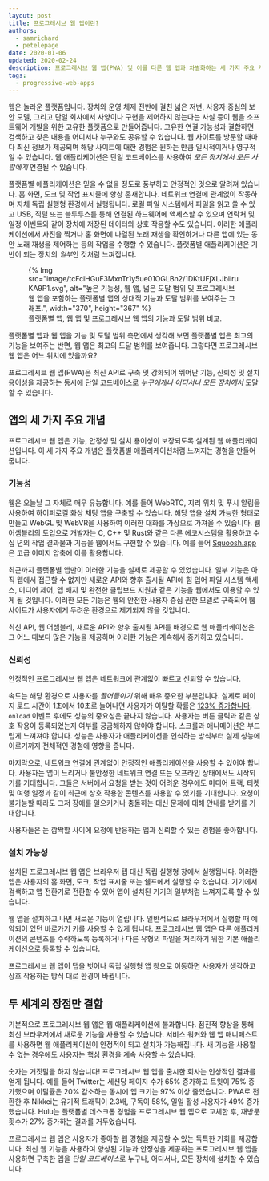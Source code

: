 ```yaml
---
layout: post
title: 프로그레시브 웹 앱이란?
authors:
  - samrichard
  - petelepage
date: 2020-01-06
updated: 2020-02-24
description: 프로그레시브 웹 앱(PWA) 및 이를 다른 웹 앱과 차별화하는 세 가지 주요 개념에 대해 소개합니다.
tags:
  - progressive-web-apps
---
```


웹은 놀라운 플랫폼입니다. 장치와 운영 체제 전반에 걸친 넓은 저변, 사용자 중심의 보안 모델, 그리고 단일 회사에서 사양이나 구현을 제어하지 않는다는 사실 등이 웹을 소프트웨어 개발을 위한 고유한 플랫폼으로 만들어줍니다. 고유한 연결 가능성과 결합하면 검색하고 찾은 내용을 어디서나 누구와도 공유할 수 있습니다. 웹 사이트를 방문할 때마다 최신 정보가 제공되며 해당 사이트에 대한 경험은 원하는 만큼 일시적이거나 영구적일 수 있습니다. 웹 애플리케이션은 단일 코드베이스를 사용하여 *모든 장치에서 모든 사람에게* 연결될 수 있습니다.

플랫폼별 애플리케이션은 믿을 수 없을 정도로 풍부하고 안정적인 것으로 알려져 있습니다. 홈 화면, 도크 및 작업 표시줄에 항상 존재합니다. 네트워크 연결에 관계없이 작동하며 자체 독립 실행형 환경에서 실행됩니다. 로컬 파일 시스템에서 파일을 읽고 쓸 수 있고 USB, 직렬 또는 블루투스를 통해 연결된 하드웨어에 액세스할 수 있으며 연락처 및 일정 이벤트와 같이 장치에 저장된 데이터와 상호 작용할 수도 있습니다. 이러한 애플리케이션에서 사진을 찍거나 홈 화면에 나열된 노래 재생을 확인하거나 다른 앱에 있는 동안 노래 재생을 제어하는 등의 작업을 수행할 수 있습니다. 플랫폼별 애플리케이션은 기반이 되는 장치의 *일부*인 것처럼 느껴집니다.

<figure class="w-figure">{% Img src="image/tcFciHGuF3MxnTr1y5ue01OGLBn2/1DKtUFjXLJbiiruKA9P1.svg", alt="높은 기능성, 웹 앱, 넓은 도달 범위 및 프로그레시브 웹 앱을 포함하는 플랫폼별 앱의 상대적 기능과 도달 범위를 보여주는 그래프.", width="370", height="367" %}<figcaption class="w-figcaption w-figcaption--fullbleed"> 플랫폼별 앱, 웹 앱 및 프로그레시브 웹 앱의 기능과 도달 범위 비교.</figcaption></figure>

플랫폼별 앱과 웹 앱을 기능 및 도달 범위 측면에서 생각해 보면 플랫폼별 앱은 최고의 기능을 보여주는 반면, 웹 앱은 최고의 도달 범위를 보여줍니다. 그렇다면 프로그레시브 웹 앱은 어느 위치에 있을까요?

프로그레시브 웹 앱(PWA)은 최신 API로 구축 및 강화되어 뛰어난 기능, 신뢰성 및 설치 용이성을 제공하는 동시에 단일 코드베이스로 *누구에게나 어디서나 모든 장치에서* 도달할 수 있습니다.

## 앱의 세 가지 주요 개념

프로그레시브 웹 앱은 기능, 안정성 및 설치 용이성이 보장되도록 설계된 웹 애플리케이션입니다. 이 세 가지 주요 개념은 플랫폼별 애플리케이션처럼 느껴지는 경험을 만들어줍니다.

### 기능성

웹은 오늘날 그 자체로 매우 유능합니다. 예를 들어 WebRTC, 지리 위치 및 푸시 알림을 사용하여 하이퍼로컬 화상 채팅 앱을 구축할 수 있습니다. 해당 앱을 설치 가능한 형태로 만들고 WebGL 및 WebVR을 사용하여 이러한 대화를 가상으로 가져올 수 있습니다. 웹 어셈블리의 도입으로 개발자는 C, C++ 및 Rust와 같은 다른 에코시스템을 활용하고 수십 년의 작업 결과물과 기능을 웹에서도 구현할 수 있습니다. 예를 들어 [Squoosh.app](https://squoosh.app/)은 고급 이미지 압축에 이를 활용합니다.

최근까지 플랫폼별 앱만이 이러한 기능을 실제로 제공할 수 있었습니다. 일부 기능은 아직 웹에서 접근할 수 없지만 새로운 API와 향후 출시될 API에 힘 입어 파일 시스템 액세스, 미디어 제어, 앱 배지 및 완전한 클립보드 지원과 같은 기능을 웹에서도 이용할 수 있게 될 것입니다. 이러한 모든 기능은 웹의 안전한 사용자 중심 권한 모델로 구축되어 웹 사이트가 사용자에게 두려운 환경으로 제기되지 않을 것입니다.

최신 API, 웹 어셈블리, 새로운 API와 향후 출시될 API를 배경으로 웹 애플리케이션은 그 어느 때보다 많은 기능을 제공하며 이러한 기능은 계속해서 증가하고 있습니다.

### 신뢰성

안정적인 프로그레시브 웹 앱은 네트워크에 관계없이 빠르고 신뢰할 수 있습니다.

속도는 해당 환경으로 사용자를 *끌어들이기* 위해 매우 중요한 부분입니다. 실제로 페이지 로드 시간이 1초에서 10초로 늘어나면 사용자가 이탈할 확률은 [123% 증가합니다](https://www.thinkwithgoogle.com/marketing-resources/data-measurement/mobile-page-speed-new-industry-benchmarks/). `onload` 이벤트 후에도 성능의 중요성은 끝나지 않습니다. 사용자는 버튼 클릭과 같은 상호 작용이 등록되었는지 여부를 궁금해하지 않아야 합니다. 스크롤과 애니메이션은 부드럽게 느껴져야 합니다. 성능은 사용자가 애플리케이션을 인식하는 방식부터 실제 성능에 이르기까지 전체적인 경험에 영향을 줍니다.

마지막으로, 네트워크 연결에 관계없이 안정적인 애플리케이션을 사용할 수 있어야 합니다. 사용자는 앱이 느리거나 불안정한 네트워크 연결 또는 오프라인 상태에서도 시작되기를 기대합니다. 그들은 서버에서 요청을 받는 것이 어려운 경우에도 미디어 트랙, 티켓 및 여행 일정과 같이 최근에 상호 작용한 콘텐츠를 사용할 수 있기를 기대합니다. 요청이 불가능할 때라도 그저 장애를 일으키거나 충돌하는 대신 문제에 대해 안내를 받기를 기대합니다.

사용자들은 눈 깜짝할 사이에 요청에 반응하는 앱과 신뢰할 수 있는 경험을 좋아합니다.

### 설치 가능성

설치된 프로그레시브 웹 앱은 브라우저 탭 대신 독립 실행형 창에서 실행됩니다. 이러한 앱은 사용자의 홈 화면, 도크, 작업 표시줄 또는 쉘프에서 실행할 수 있습니다. 기기에서 검색하고 앱 전환기로 전환할 수 있어 앱이 설치된 기기의 일부처럼 느껴지도록 할 수 있습니다.

웹 앱을 설치하고 나면 새로운 기능이 열립니다. 일반적으로 브라우저에서 실행할 때 예약되어 있던 바로가기 키를 사용할 수 있게 됩니다. 프로그레시브 웹 앱은 다른 애플리케이션의 콘텐츠를 수락하도록 등록하거나 다른 유형의 파일을 처리하기 위한 기본 애플리케이션으로 등록할 수 있습니다.

프로그레시브 웹 앱이 탭을 벗어나 독립 실행형 앱 창으로 이동하면 사용자가 생각하고 상호 작용하는 방식 대로 환경이 바뀝니다.

## 두 세계의 장점만 결합

기본적으로 프로그레시브 웹 앱은 웹 애플리케이션에 불과합니다. 점진적 향상을 통해 최신 브라우저에서 새로운 기능을 사용할 수 있습니다. 서비스 워커와 웹 앱 매니페스트를 사용하면 웹 애플리케이션이 안정적이 되고 설치가 가능해집니다. 새 기능을 사용할 수 없는 경우에도 사용자는 핵심 환경을 계속 사용할 수 있습니다.

숫자는 거짓말을 하지 않습니다! 프로그레시브 웹 앱을 출시한 회사는 인상적인 결과를 얻게 됩니다. 예를 들어 Twitter는 세션당 페이지 수가 65% 증가하고 트윗이 75% 증가했으며 이탈률은 20% 감소하는 동시에 앱 크기는 97% 이상 줄었습니다. PWA로 전환한 후 Nikkei는 유기적 트래픽이 2.3배, 구독이 58%, 일일 활성 사용자가 49% 증가했습니다. Hulu는 플랫폼별 데스크톱 경험을 프로그레시브 웹 앱으로 교체한 후, 재방문 횟수가 27% 증가하는 결과를 거두었습니다.

프로그레시브 웹 앱은 사용자가 좋아할 웹 경험을 제공할 수 있는 독특한 기회를 제공합니다. 최신 웹 기능을 사용하여 향상된 기능과 안정성을 제공하는 프로그레시브 웹 앱을 사용하면 구축한 앱을 *단일 코드베이스*로 누구나, 어디서나, 모든 장치에 설치할 수 있습니다.

